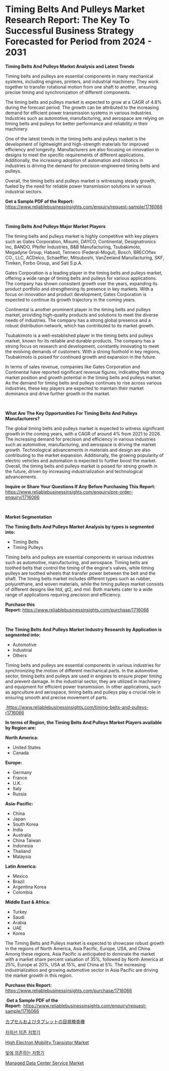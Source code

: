 <p><h1>Timing Belts And Pulleys Market Research Report: The Key To Successful Business Strategy Forecasted for Period from 2024 - 2031</h1></p><p><strong>Timing Belts And Pulleys Market Analysis and Latest Trends</strong></p>
<p><p>Timing belts and pulleys are essential components in many mechanical systems, including engines, printers, and industrial machinery. They work together to transfer rotational motion from one shaft to another, ensuring precise timing and synchronization of different components.</p><p>The timing belts and pulleys market is expected to grow at a CAGR of 4.8% during the forecast period. The growth can be attributed to the increasing demand for efficient power transmission systems in various industries. Industries such as automotive, manufacturing, and aerospace are relying on timing belts and pulleys for better performance and reliability in their machinery.</p><p>One of the latest trends in the timing belts and pulleys market is the development of lightweight and high-strength materials for improved efficiency and longevity. Manufacturers are also focusing on innovation in designs to meet the specific requirements of different applications. Additionally, the increasing adoption of automation and robotics in industries is driving the demand for precision-engineered timing belts and pulleys.</p><p>Overall, the timing belts and pulleys market is witnessing steady growth, fueled by the need for reliable power transmission solutions in various industrial sectors.</p></p>
<p><strong>Get a Sample PDF of the Report:&nbsp;</strong> <a href="https://www.reliablebusinessinsights.com/enquiry/request-sample/1716066">https://www.reliablebusinessinsights.com/enquiry/request-sample/1716066</a></p>
<p>&nbsp;</p>
<p><strong>Timing Belts And Pulleys Major Market Players</strong></p>
<p><p>The timing belts and pulleys market is highly competitive with key players such as Gates Corporation, Misumi, DAYCO, Continental, Designatronics Inc, BANDO, Pfeifer Industries, B&B Manufacturing, Tsubakimoto, Megadyne Group, Habasit, Tenneco (Federal-Mogul), Bosch, BRECOflex CO., LLC, ACDelco, Schaeffler, Mitsuboshi, VanZeeland Manufacturing, SKF, Timken, Forbo Group, and Sati S.p.A.</p><p>Gates Corporation is a leading player in the timing belts and pulleys market, offering a wide range of timing belts and pulleys for various applications. The company has shown consistent growth over the years, expanding its product portfolio and strengthening its presence in key markets. With a focus on innovation and product development, Gates Corporation is expected to continue its growth trajectory in the coming years.</p><p>Continental is another prominent player in the timing belts and pulleys market, providing high-quality products and solutions to meet the diverse needs of industries. The company has a strong global presence and a robust distribution network, which has contributed to its market growth.</p><p>Tsubakimoto is a well-established player in the timing belts and pulleys market, known for its reliable and durable products. The company has a strong focus on research and development, constantly innovating to meet the evolving demands of customers. With a strong foothold in key regions, Tsubakimoto is poised for continued growth and expansion in the future.</p><p>In terms of sales revenue, companies like Gates Corporation and Continental have reported significant revenue figures, indicating their strong market position and growth potential in the timing belts and pulleys market. As the demand for timing belts and pulleys continues to rise across various industries, these key players are expected to maintain their market dominance and drive further growth in the market.</p></p>
<p>&nbsp;</p>
<p><strong>What Are The Key Opportunities For Timing Belts And Pulleys Manufacturers?</strong></p>
<p><p>The global timing belts and pulleys market is expected to witness significant growth in the coming years, with a CAGR of around 4% from 2021 to 2026. The increasing demand for precision and efficiency in various industries such as automotive, manufacturing, and aerospace is driving the market growth. Technological advancements in materials and design are also contributing to the market expansion. Additionally, the growing popularity of electric vehicles and automation is expected to further boost the market. Overall, the timing belts and pulleys market is poised for strong growth in the future, driven by increasing industrialization and technological advancements.</p></p>
<p><strong>Inquire or Share Your Questions If Any Before Purchasing This Report:</strong> <a href="https://www.reliablebusinessinsights.com/enquiry/pre-order-enquiry/1716066">https://www.reliablebusinessinsights.com/enquiry/pre-order-enquiry/1716066</a></p>
<p>&nbsp;</p>
<p><strong>Market Segmentation</strong></p>
<p><strong>The Timing Belts And Pulleys Market Analysis by types is segmented into:</strong></p>
<p><ul><li>Timing Belts</li><li>Timing Pulleys</li></ul></p>
<p><p>Timing belts and pulleys are essential components in various industries such as automotive, manufacturing, and aerospace. Timing belts are toothed belts that control the timing of the engine's valves, while timing pulleys are toothed wheels that transfer power between the belt and the shaft. The timing belts market includes different types such as rubber, polyurethane, and woven materials, while the timing pulleys market consists of different designs like htd, gt2, and mxl. Both markets cater to a wide range of applications requiring precision and efficiency.</p></p>
<p><strong>Purchase this Report:&nbsp;</strong><a href="https://www.reliablebusinessinsights.com/purchase/1716066">https://www.reliablebusinessinsights.com/purchase/1716066</a></p>
<p>&nbsp;</p>
<p><strong>The Timing Belts And Pulleys Market Industry Research by Application is segmented into:</strong></p>
<p><ul><li>Automotive</li><li>Industrial</li><li>Others</li></ul></p>
<p><p>Timing belts and pulleys are essential components in various industries for synchronizing the motion of different mechanical parts. In the automotive sector, timing belts and pulleys are used in engines to ensure proper timing and prevent damage. In the industrial sector, they are utilized in machinery and equipment for efficient power transmission. In other applications, such as agriculture and aerospace, timing belts and pulleys play a crucial role in ensuring smooth and precise movement of parts.</p></p>
<p><a href="https://www.reliablebusinessinsights.com/timing-belts-and-pulleys-r1716066">&nbsp;https://www.reliablebusinessinsights.com/timing-belts-and-pulleys-r1716066</a></p>
<p><strong>In terms of Region, the Timing Belts And Pulleys Market Players available by Region are:</strong></p>
<p>
    <p> <strong> North America: </strong>
        <ul>
            <li>United States</li>
            <li>Canada</li>
        </ul>
        </p> 
    <p> <strong> Europe: </strong>
        <ul>
            <li>Germany</li>
            <li>France</li>
            <li>U.K.</li>
            <li>Italy</li>
            <li>Russia</li>
        </ul>
        </p> 
    <p> <strong> Asia-Pacific: </strong>
        <ul>
            <li>China</li>
            <li>Japan</li>
            <li>South Korea</li>
            <li>India</li>
            <li>Australia</li>
            <li>China Taiwan</li>
            <li>Indonesia</li>
            <li>Thailand</li>
            <li>Malaysia</li>
        </ul>
        </p> 
    <p> <strong> Latin America: </strong>
        <ul>
            <li>Mexico</li>
            <li>Brazil</li>
            <li>Argentina Korea</li>
            <li>Colombia</li>
        </ul>
        </p> 
    <p> <strong> Middle East & Africa: </strong>
        <ul>
            <li>Turkey</li>
            <li>Saudi</li>
            <li>Arabia</li>
            <li>UAE</li>
            <li>Korea</li>
        </ul>
    </p>
    </p>
<p><p>The Timing Belts and Pulleys market is expected to showcase robust growth in the regions of North America, Asia Pacific, Europe, USA, and China. Among these regions, Asia Pacific is anticipated to dominate the market with a market share percent valuation of 35%, followed by North America at 25%, Europe at 20%, USA at 15%, and China at 5%. The increasing industrialization and growing automotive sector in Asia Pacific are driving the market growth in this region.</p></p>
<p><strong>Purchase this Report: </strong><a href="https://www.reliablebusinessinsights.com/purchase/1716066">https://www.reliablebusinessinsights.com/purchase/1716066</a></p>
<p>&nbsp;<strong>Get a Sample PDF of the Report:&nbsp;&nbsp;</strong><a href="https://www.reliablebusinessinsights.com/enquiry/request-sample/1716066">https://www.reliablebusinessinsights.com/enquiry/request-sample/1716066</a></p>
<p><strong></strong></p>
<p><p><a href="https://github.com/KenyonJohns/Market-Research-Report-List-1/blob/main/9082680113762.md">カプセルおよびタブレットの目視検査機</a></p><p><a href="https://github.com/jimahmed0511/Market-Research-Report-List-1/blob/main/2300652124254.md">자외선 의존 저항기</a></p><p><a href="https://github.com/seekum/Market-Research-Report-List-3/blob/main/high-electron-mobility-transistor-market.md">High Electron Mobility Transistor Market</a></p><p><a href="https://github.com/ahmadrevanz10/Market-Research-Report-List-1/blob/main/4831862124255.md">빛에 의존하는 저항기</a></p><p><a href="https://github.com/nancykennedykellievqfqt2/Market-Research-Report-List-3/blob/main/managed-data-center-service-market.md">Managed Data Center Service Market</a></p></p>